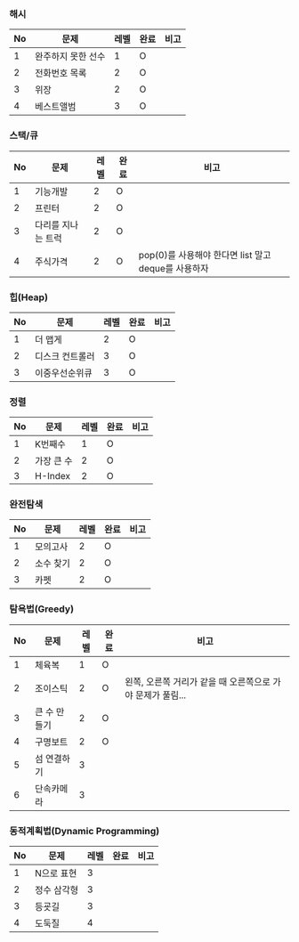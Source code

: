 ### 해시
No | 문제 | 레벨 | 완료 | 비고
---|---|---|---|---
1 | 완주하지 못한 선수 | 1 | O | 
2 | 전화번호 목록 | 2 | O |
3 | 위장 | 2 | O | 
4 | 베스트앨범 | 3 | O |

### 스택/큐
No | 문제 | 레벨 | 완료 | 비고
---|---|---|---|---
1 | 기능개발 | 2 | O | 
2 | 프린터 | 2 | O |
3 | 다리를 지나는 트럭 | 2 | O | 
4 | 주식가격 | 2 | O | pop(0)를 사용해야 한다면 list 말고 deque를 사용하자

### 힙(Heap)
No | 문제 | 레벨 | 완료 | 비고
---|---|---|---|---
1 | 더 맵게 | 2 | O | 
2 | 디스크 컨트롤러 | 3 | O |
3 | 이중우선순위큐 | 3 | O | 

### 정렬
No | 문제 | 레벨 | 완료 | 비고
---|---|---|---|---
1 | K번째수 | 1 | O | 
2 | 가장 큰 수 | 2 | O |
3 | H-Index | 2 | O | 

### 완전탐색
No | 문제 | 레벨 | 완료 | 비고
---|---|---|---|---
1 | 모의고사 | 2 | O | 
2 | 소수 찾기 | 2 | O |
3 | 카펫 | 2 | O | 

### 탐욕법(Greedy)
No | 문제 | 레벨 | 완료 | 비고
---|---|---|---|---
1 | 체육복 | 1 | O | 
2 | 조이스틱 | 2 | O | 왼쪽, 오른쪽 거리가 같을 때 오른쪽으로 가야 문제가 풀림...
3 | 큰 수 만들기 | 2 | O | 
4 | 구명보트 | 2 | O | 
5 | 섬 연결하기 | 3 |  |
6 | 단속카메라 | 3 |  | 

### 동적계획법(Dynamic Programming)
No | 문제 | 레벨 | 완료 | 비고
---|---|---|---|---
1 | N으로 표현 | 3 |  | 
2 | 정수 삼각형 | 3 |  | 
3 | 등굣길 | 3 |  | 
4 | 도둑질 | 4 |  | 